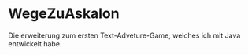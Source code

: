 # WegeZuAskalon
Die erweiterung zum ersten Text-Adveture-Game, welches ich mit Java entwickelt habe.
